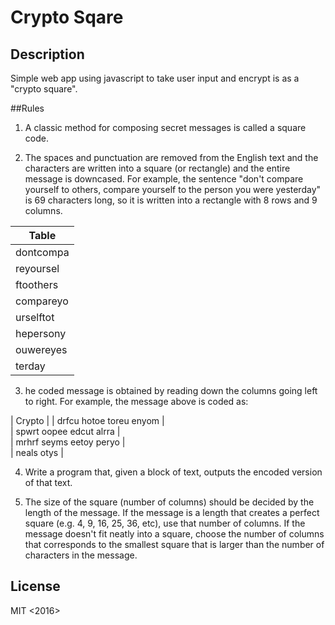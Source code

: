 # Crypto Sqare

## Description
Simple web app using javascript to take user input and encrypt is as a "crypto square".

##Rules

1. A classic method for composing secret messages is called a square code.

2. The spaces and punctuation are removed from the English text and the characters are written into a square (or rectangle) and the entire message is downcased. For example, the sentence "don't compare yourself to others, compare yourself to the person you were yesterday" is 69 characters long, so it is written into a rectangle with 8 rows and 9 columns.

| Table     |
| ---       |
| dontcompa |
| reyoursel |    
| ftoothers |   
| compareyo |   
| urselftot |   
| hepersony |   
| ouwereyes |   
| terday    |

3. he coded message is obtained by reading down the columns going left to right. For example, the message above is coded as:

| Crypto |
| drfcu hotoe toreu enyom |    
| spwrt oopee edcut alrra |    
| mrhrf seyms eetoy peryo |   
| neals otys              |

4. Write a program that, given a block of text, outputs the encoded version of that text.

5. The size of the square (number of columns) should be decided by the length of the message. If the message is a length that creates a perfect square (e.g. 4, 9, 16, 25, 36, etc), use that number of columns. If the message doesn't fit neatly into a square, choose the number of columns that corresponds to the smallest square that is larger than the number of characters in the message.

## License
MIT <2016> <Epicodus>